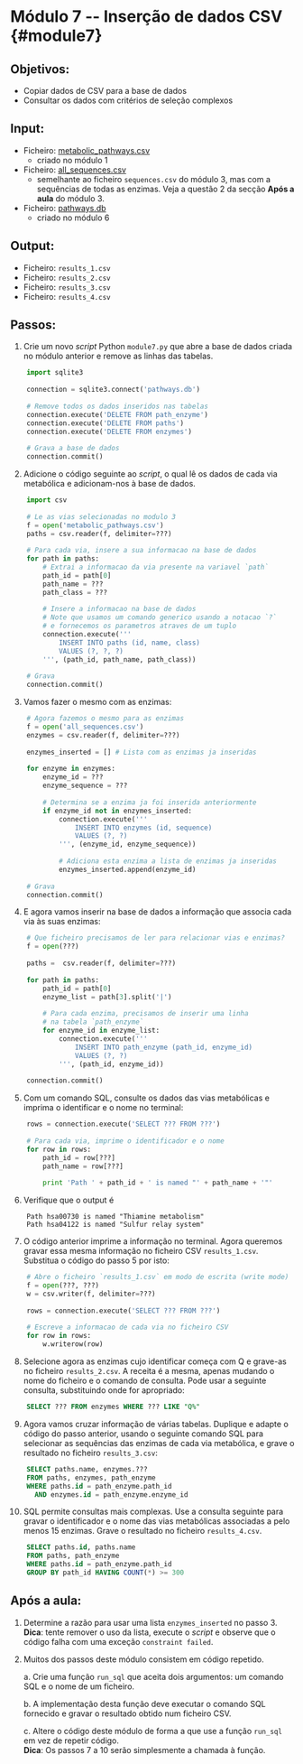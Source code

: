 # Módulo 7 -- Inserção de dados CSV {#module7}

## Objetivos:
- Copiar dados de CSV para a base de dados
- Consultar os dados com critérios de seleção complexos

## Input:
- Ficheiro: [metabolic_pathways.csv](files/metabolic_pathways.csv)
    - criado no módulo 1
- Ficheiro: [all_sequences.csv](files/all_sequences.csv)
    - semelhante ao ficheiro `sequences.csv` do módulo 3, mas com a sequências de todas as enzimas.
    Veja a questão 2 da secção **Após a aula** do módulo 3.
- Ficheiro: [pathways.db](files/pathways.db)
    - criado no módulo 6

## Output:
- Ficheiro: `results_1.csv`
- Ficheiro: `results_2.csv`
- Ficheiro: `results_3.csv`
- Ficheiro: `results_4.csv`

## Passos:

1. Crie um novo _script_ Python `module7.py` que abre a base de dados criada no módulo anterior e remove as linhas das tabelas.
```python
    import sqlite3
    
    connection = sqlite3.connect('pathways.db')
    
    # Remove todos os dados inseridos nas tabelas
    connection.execute('DELETE FROM path_enzyme')
    connection.execute('DELETE FROM paths')
    connection.execute('DELETE FROM enzymes')
    
    # Grava a base de dados
    connection.commit()
```

2. Adicione o código seguinte ao _script_, o qual lê os dados de cada via  metabólica e adicionam-nos à base de dados.
```python
    import csv
    
    # Le as vias selecionadas no modulo 3
    f = open('metabolic_pathways.csv')
    paths = csv.reader(f, delimiter=???)
    
    # Para cada via, insere a sua informacao na base de dados
    for path in paths:
        # Extrai a informacao da via presente na variavel `path`
        path_id = path[0]
        path_name = ???
        path_class = ???
        
        # Insere a informacao na base de dados
        # Note que usamos um comando generico usando a notacao `?`
        # e fornecemos os parametros atraves de um tuplo
        connection.execute('''
            INSERT INTO paths (id, name, class)
            VALUES (?, ?, ?)
        ''', (path_id, path_name, path_class))
    
    # Grava
    connection.commit()
```

3. Vamos fazer o mesmo com as enzimas:
```python
    # Agora fazemos o mesmo para as enzimas
    f = open('all_sequences.csv')
    enzymes = csv.reader(f, delimiter=???)
    
    enzymes_inserted = [] # Lista com as enzimas ja inseridas
    
    for enzyme in enzymes:
        enzyme_id = ???
        enzyme_sequence = ???
        
        # Determina se a enzima ja foi inserida anteriormente
        if enzyme_id not in enzymes_inserted:
            connection.execute('''
                INSERT INTO enzymes (id, sequence)
                VALUES (?, ?)
            ''', (enzyme_id, enzyme_sequence))
            
            # Adiciona esta enzima a lista de enzimas ja inseridas
            enzymes_inserted.append(enzyme_id)
    
    # Grava
    connection.commit()
```

4. E agora vamos inserir na base de dados a informação que associa cada via às suas enzimas:
```python
    # Que ficheiro precisamos de ler para relacionar vias e enzimas?
    f = open(???)
    
    paths =  csv.reader(f, delimiter=???)
    
    for path in paths:
        path_id = path[0]
        enzyme_list = path[3].split('|')
        
        # Para cada enzima, precisamos de inserir uma linha
        # na tabela `path_enzyme`
        for enzyme_id in enzyme_list:
            connection.execute('''
                INSERT INTO path_enzyme (path_id, enzyme_id)
                VALUES (?, ?)
            ''', (path_id, enzyme_id))
    
    connection.commit()
```

5. Com um comando SQL, consulte os dados das vias metabólicas e imprima o identificar e o nome no terminal:
```python
    rows = connection.execute('SELECT ??? FROM ???')
    
    # Para cada via, imprime o identificador e o nome
    for row in rows:
        path_id = row[???]
        path_name = row[???]
        
        print 'Path ' + path_id + ' is named "' + path_name + '"'
```

6. Verifique que o output é
```text
    Path hsa00730 is named "Thiamine metabolism"
    Path hsa04122 is named "Sulfur relay system"
```

7. O código anterior imprime a informação no terminal.
Agora queremos gravar essa mesma informação no ficheiro CSV `results_1.csv`.
Substitua o código do passo 5 por isto:
```python
    # Abre o ficheiro `results_1.csv` em modo de escrita (write mode)
    f = open(???, ???)
    w = csv.writer(f, delimiter=???)
    
    rows = connection.execute('SELECT ??? FROM ???')
    
    # Escreve a informacao de cada via no ficheiro CSV
    for row in rows:
        w.writerow(row)
```

8. Selecione agora as enzimas cujo identificar começa com Q e grave-as no ficheiro `results_2.csv`.
A receita é a mesma, apenas mudando o nome do ficheiro e o comando de consulta.
Pode usar a seguinte consulta, substituindo onde for apropriado:
```sql
    SELECT ??? FROM enzymes WHERE ??? LIKE "Q%"
```

9. Agora vamos cruzar informação de várias tabelas.
Duplique e adapte o código do passo anterior, usando o seguinte comando SQL para selecionar as sequências das enzimas de cada via metabólica, e grave o resultado no ficheiro `results_3.csv`:
```sql
    SELECT paths.name, enzymes.???
    FROM paths, enzymes, path_enzyme
    WHERE paths.id = path_enzyme.path_id
      AND enzymes.id = path_enzyme.enzyme_id
```

10. SQL permite consultas mais complexas.
Use a consulta seguinte para gravar o identificador e o nome das vias metabólicas associadas a pelo menos 15 enzimas.
Grave o resultado no ficheiro `results_4.csv`.
```sql
    SELECT paths.id, paths.name
    FROM paths, path_enzyme
    WHERE paths.id = path_enzyme.path_id
    GROUP BY path_id HAVING COUNT(*) >= 300
```

## Após a aula:

1. Determine a razão para usar uma lista `enzymes_inserted` no passo 3.<br>
**Dica**: tente remover o uso da lista, execute o _script_ e observe que o código falha com uma exceção `constraint failed`.

2. Muitos dos passos deste módulo consistem em código repetido.
    
    a. Crie uma função `run_sql` que aceita dois argumentos: um comando SQL e o nome de um ficheiro.
    
    b. A implementação desta função deve executar o comando SQL fornecido e gravar o resultado obtido num ficheiro CSV.
    
    c. Altere o código deste módulo de forma a que use a função `run_sql` em vez de repetir código.<br>
    **Dica**: Os passos 7 a 10 serão simplesmente a chamada à função.
